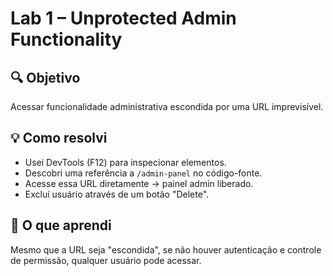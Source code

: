 # Lab 1 – Unprotected Admin Functionality

## 🔍 Objetivo
Acessar funcionalidade administrativa escondida por uma URL imprevisível.

## 💡 Como resolvi
- Usei DevTools (F12) para inspecionar elementos.
- Descobri uma referência a `/admin-panel` no código-fonte.
- Acesse essa URL diretamente → painel admin liberado.
- Excluí usuário através de um botão "Delete".

## 🧠 O que aprendi
Mesmo que a URL seja "escondida", se não houver autenticação e controle de permissão, qualquer usuário pode acessar.
